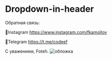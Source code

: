 # Dropdown-in-header

Обратная связь:

📌Instagram https://www.instagram.com/fkamollov

📌Telegram https://t.me/codeef

С уважением, Foteh.
![обложка](https://user-images.githubusercontent.com/55693215/104110195-4942c380-52e6-11eb-81e3-bac8a7ecbab6.png)
